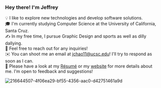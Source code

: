 

<!--
**jchaodubs/jchaodubs** is a ✨ _special_ ✨ repository because its `README.md` (this file) appears on your GitHub profile.

Here are some ideas to get you started:

- 🔭 I’m currently working on ...
- 🌱 I’m currently learning ...
- 👯 I’m looking to collaborate on ...
- 🤔 I’m looking for help with ...
- 💬 Ask me about ...
- 📫 How to reach me: ...
- 😄 Pronouns: ...
- ⚡ Fun fact: ...
-->
### Hey there! I'm Jeffrey
💡  I like to explore new technologies and develop software solutions.<br/>
🎓  I'm currently studying Computer Science at the University of California, Santa Cruz.<br/>
✍️  In my free time, I pursue Graphic Design and sports as well as dilly dallying.<br/>
💬  Feel free to reach out for any inquiries!<br/>
✉️  You can shoot me an email at jchao11@ucsc.edu! I'll try to respond as soon as I can.<br/>
📄  Please have a look at my [Résumé](https://drive.google.com/file/d/1AG5laF6WdzR-6KfxDZAFqpYw6prNF_wF/view?usp=sharing) or my [website](https://jeffrey-chao.com/) for more details about me. I'm open to feedback and suggestions!




![216644507-4f06ea29-bf55-4356-aac0-d42751461a9d](https://github.com/jchaodubs/jchaodubs/assets/87839757/7e4bb7fa-618e-4bfd-b357-a746f92fa63f)

